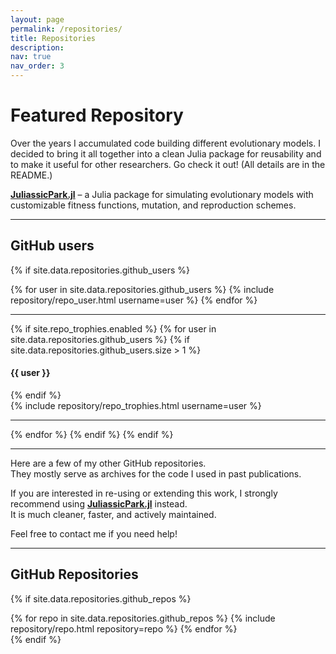 ```yaml
---
layout: page
permalink: /repositories/
title: Repositories
description: 
nav: true
nav_order: 3
---
```


# Featured Repository

Over the years I accumulated code building different evolutionary models.  I decided to bring it all together into a clean Julia package for reusability and to make it useful for other researchers.  Go check it out! (All details are in the README.)

**[JuliassicPark.jl](https://github.com/CedricPerret/JuliassicPark.jl)** – a Julia package for simulating evolutionary models with customizable fitness functions, mutation, and reproduction schemes.  

---

## GitHub users

{% if site.data.repositories.github_users %}
<div class="repositories d-flex flex-wrap flex-md-row flex-column justify-content-between align-items-center">
  {% for user in site.data.repositories.github_users %}
    {% include repository/repo_user.html username=user %}
  {% endfor %}
</div>

---

{% if site.repo_trophies.enabled %}
{% for user in site.data.repositories.github_users %}
  {% if site.data.repositories.github_users.size > 1 %}
  <h4>{{ user }}</h4>
  {% endif %}
  <div class="repositories d-flex flex-wrap flex-md-row flex-column justify-content-between align-items-center">
  {% include repository/repo_trophies.html username=user %}
  </div>

  ---

{% endfor %}
{% endif %}
{% endif %}

---

Here are a few of my other GitHub repositories.  
They mostly serve as archives for the code I used in past publications.  

If you are interested in re-using or extending this work, I strongly recommend using **[JuliassicPark.jl](https://github.com/CedricPerret/JuliassicPark.jl)** instead.  
It is much cleaner, faster, and actively maintained.  

Feel free to contact me if you need help!

---
## GitHub Repositories

{% if site.data.repositories.github_repos %}
<div class="repositories d-flex flex-wrap flex-md-row flex-column justify-content-between align-items-center">
  {% for repo in site.data.repositories.github_repos %}
    {% include repository/repo.html repository=repo %}
  {% endfor %}
</div>
{% endif %}
